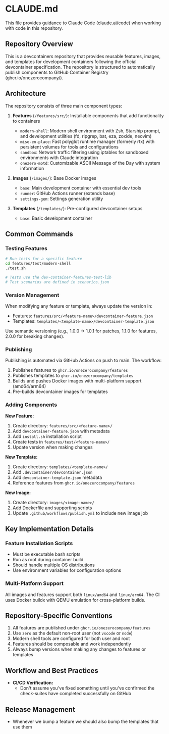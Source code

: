 # CLAUDE.md

This file provides guidance to Claude Code (claude.ai/code) when working with code in this repository.

## Repository Overview

This is a devcontainers repository that provides reusable features, images, and templates for development containers following the official devcontainer specification. The repository is structured to automatically publish components to GitHub Container Registry (ghcr.io/onezerocompany/).

## Architecture

The repository consists of three main component types:

1. **Features** (`/features/src/`): Installable components that add functionality to containers
   - `modern-shell`: Modern shell environment with Zsh, Starship prompt, and development utilities (fd, ripgrep, bat, eza, zoxide, neovim)
   - `mise-en-place`: Fast polyglot runtime manager (formerly rtx) with persistent volumes for tools and configurations
   - `sandbox`: Network traffic filtering using iptables for sandboxed environments with Claude integration
   - `onezero-motd`: Customizable ASCII Message of the Day with system information

2. **Images** (`/images/`): Base Docker images
   - `base`: Main development container with essential dev tools
   - `runner`: GitHub Actions runner (extends base)
   - `settings-gen`: Settings generation utility

3. **Templates** (`/templates/`): Pre-configured devcontainer setups
   - `base`: Basic development container

## Common Commands

### Testing Features
```bash
# Run tests for a specific feature
cd features/test/modern-shell
./test.sh

# Tests use the dev-container-features-test-lib
# Test scenarios are defined in scenarios.json
```

### Version Management
When modifying any feature or template, always update the version in:
- Features: `features/src/<feature-name>/devcontainer-feature.json`
- Templates: `templates/<template-name>/devcontainer-template.json`

Use semantic versioning (e.g., 1.0.0 → 1.0.1 for patches, 1.1.0 for features, 2.0.0 for breaking changes).

### Publishing
Publishing is automated via GitHub Actions on push to main. The workflow:
1. Publishes features to `ghcr.io/onezerocompany/features`
2. Publishes templates to `ghcr.io/onezerocompany/templates`
3. Builds and pushes Docker images with multi-platform support (amd64/arm64)
4. Pre-builds devcontainer images for templates

### Adding Components

**New Feature:**
1. Create directory: `features/src/<feature-name>/`
2. Add `devcontainer-feature.json` with metadata
3. Add `install.sh` installation script
4. Create tests in `features/test/<feature-name>/`
5. Update version when making changes

**New Template:**
1. Create directory: `templates/<template-name>/`
2. Add `.devcontainer/devcontainer.json`
3. Add `devcontainer-template.json` metadata
4. Reference features from `ghcr.io/onezerocompany/features`

**New Image:**
1. Create directory: `images/<image-name>/`
2. Add Dockerfile and supporting scripts
3. Update `.github/workflows/publish.yml` to include new image job

## Key Implementation Details

### Feature Installation Scripts
- Must be executable bash scripts
- Run as root during container build
- Should handle multiple OS distributions
- Use environment variables for configuration options

### Multi-Platform Support
All images and features support both `linux/amd64` and `linux/arm64`. The CI uses Docker buildx with QEMU emulation for cross-platform builds.

## Repository-Specific Conventions

1. All features are published under `ghcr.io/onezerocompany/features`
2. Use `zero` as the default non-root user (not `vscode` or `node`)
3. Modern shell tools are configured for both user and root
4. Features should be composable and work independently
5. Always bump versions when making any changes to features or templates

## Workflow and Best Practices

- **CI/CD Verification:**
  - Don't assume you've fixed something until you've confirmed the check-suites have completed successfully on GitHub

## Release Management

- Whenever we bump a feature we should also bump the templates that use them